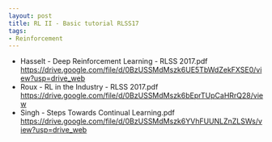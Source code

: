```yaml
---
layout: post
title: RL II - Basic tutorial RLSS17
tags:
- Reinforcement
---
```



* Hasselt - Deep Reinforcement Learning - RLSS 2017.pdf
https://drive.google.com/file/d/0BzUSSMdMszk6UE5TbWdZekFXSE0/view?usp=drive_web
* Roux - RL in the Industry - RLSS 2017.pdf
https://drive.google.com/file/d/0BzUSSMdMszk6bEprTUpCaHRrQ28/view
* Singh - Steps Towards Continual Learning.pdf
https://drive.google.com/file/d/0BzUSSMdMszk6YVhFUUNLZnZLSWs/view?usp=drive_web
